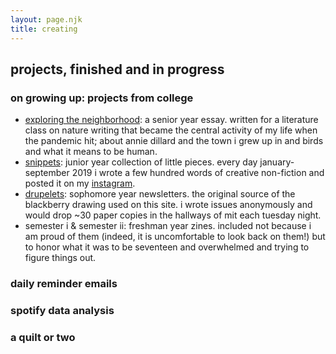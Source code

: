 ```yaml
---
layout: page.njk
title: creating
---
```


## projects, finished and in progress

### on growing up: projects from college 
- [exploring the neighborhood](/exploring-the-neighborhood): a senior year essay. written for a literature class on nature writing that became the central activity of my life when the pandemic hit; about annie dillard and the town i grew up in and birds and what it means to be human.
- [snippets](/nineteen): junior year collection of little pieces. every day january-september 2019 i wrote a few hundred words of creative non-fiction and posted it on my [instagram](https://instagram.com/onwardlyfaring). 
- [drupelets](/drupelets): sophomore year newsletters. the original source of the blackberry drawing used on this site. i wrote issues anonymously and would drop ~30 paper copies in the hallways of mit each tuesday night.
- semester i & semester ii: freshman year zines. included not because i am proud of them (indeed, it is uncomfortable to look back on them!) but to honor what it was to be seventeen and overwhelmed and trying to figure things out. 


### daily reminder emails
### spotify data analysis 
### a quilt or two
<!-- thermal paper projects -->
<!-- - barrier grid animation -->